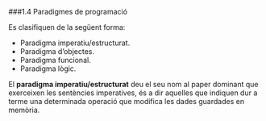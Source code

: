 ###1.4 Paradigmes de programació

Es clasifiquen de la següent forma:
* Paradigma imperatiu/estructurat.
* Paradigma d’objectes.
* Paradigma funcional.
* Paradigma lògic.

El __paradigma imperatiu/estructurat__ deu el seu nom al paper dominant
que exerceixen les sentències imperatives, és a dir aquelles que indiquen
dur a terme una determinada operació que modifica les dades guardades en
memòria.

